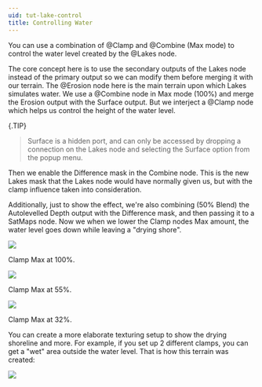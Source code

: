 ```yaml
---
uid: tut-lake-control
title: Controlling Water
---
```


You can use a combination of @Clamp and @Combine (Max mode) to control the water level created by the @Lakes node.

The core concept here is to use the secondary outputs of the Lakes node instead of the primary output so we can modify them before merging it with our terrain. The @Erosion node here is the main terrain upon which Lakes simulates water. We use a @Combine node in Max mode (100%) and merge the Erosion output with the Surface output. But we interject a @Clamp node which helps us control the height of the water level.

{.TIP} 
> Surface is a hidden port, and can only be accessed by dropping a connection on the Lakes node and selecting the Surface option from the popup menu.

Then we enable the Difference mask in the Combine node. This is the new Lakes mask that the Lakes node would have normally given us, but with the clamp influence taken into consideration.

Additionally, just to show the effect, we're also combining (50% Blend) the Autolevelled Depth output with the Difference mask, and then passing it to a SatMaps node. Now we when we lower the Clamp nodes Max amount, the water level goes down while leaving a "drying shore". 

![](/images/ref/Lakes/tut-control-1.webp)

Clamp Max at 100%.

![](/images/ref/Lakes/tut-control-2.webp)

Clamp Max at 55%.

![](/images/ref/Lakes/tut-control-3.webp)

Clamp Max at 32%.


You can create a more elaborate texturing setup to show the drying shoreline and more. For example, if you set up 2 different clamps, you can get a "wet" area outside the water level. That is how this terrain was created:

![](/images/ref/Lakes/lake-clamp.gif)
